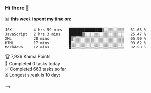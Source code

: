### Hi there 👋

<!--
**lamngoctam/lamngoctam** is a ✨ _special_ ✨ repository because its `README.md` (this file) appears on your GitHub profile.

Here are some ideas to get you started:

- 🔭 I’m currently working on ...
- 🌱 I’m currently learning ...
- 👯 I’m looking to collaborate on ...
- 🤔 I’m looking for help with ...
- 💬 Ask me about ...
- 📫 How to reach me: ...
- 😄 Pronouns: ...
- ⚡ Fun fact: ...
-->

📊 **this week i spent my time on:**
<!--START_SECTION:waka-->
```text
JSX          4 hrs 59 mins   ███████████████▒░░░░░░░░░   61.63 % 
JavaScript   2 hrs 3 mins    ██████▒░░░░░░░░░░░░░░░░░░   25.47 % 
XML          28 mins         █▒░░░░░░░░░░░░░░░░░░░░░░░   05.90 % 
HTML         17 mins         █░░░░░░░░░░░░░░░░░░░░░░░░   03.62 % 
Markdown     12 mins         ▓░░░░░░░░░░░░░░░░░░░░░░░░   02.58 % 
```
<!--END_SECTION:waka-->

<!--
🚧 **my todoist stats:**
<!-- TODO-IST:START -->
🏆  7,936 Karma Points           
🌸  Completed 0 tasks today           
✅  Completed 663 tasks so far           
⏳  Longest streak is 10 days
<!-- TODO-IST:END -->
-->
